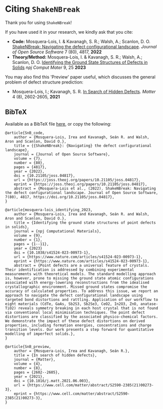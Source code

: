 # Citing `ShakeNBreak`
Thank you for using `ShakeNBreak`! 

If you have used it in your research, we kindly ask that you cite:
- **Code:** Mosquera-Lois, I. & Kavanagh, S. R.; Walsh, A.; Scanlon, D. O. [ShakeNBreak: Navigating the defect configurational landscape](https://doi.org/10.21105/joss.04817). _Journal of Open Source Software_ 7 (80), 4817, **2022**
- **Theory/Method:** Mosquera-Lois, I. & Kavanagh, S. R.; Walsh, A.; Scanlon, D. O. [Identifying the Ground State Structures of Defects in Solids](https://doi.org/10.1038/s41524-023-00973-1) _npj Comput Mater_ 9, 25 **2023**

You may also find this 'Preview' paper useful, which discusses the general problem of defect structure prediction:
- Mosquera-Lois, I.; Kavanagh, S. R. [In Search of Hidden Defects](https://doi.org/10.1016/j.matt.2021.06.003). _Matter_ 4 (8), 2602-2605, **2021**

## BibTeX
Available as a BibTeX file [here](docs/shakenbreak.bib), or copy the following:
```
@article{SnB_code,
    author = {Mosquera-Lois, Irea and Kavanagh, Seán R. and Walsh, Aron and Scanlon, David O.},
	title = {{ShakeNBreak}: {Navigating} the defect configurational landscape},
	journal = {Journal of Open Source Software},
	volume = {7},
	number = {80},
	pages = {4817},
	year = {2022},
	doi = {10.21105/joss.04817},
	url = {https://joss.theoj.org/papers/10.21105/joss.04817},
	eprint = {https://joss.theoj.org/papers/10.21105/joss.04817},
	abstract = {Mosquera-Lois et al., (2022). ShakeNBreak: Navigating the defect configurational landscape. Journal of Open Source Software, 7(80), 4817, https://doi.org/10.21105/joss.04817},	
}

@article{mosquera-lois_identifying_2023,
    author = {Mosquera-Lois, Irea and Kavanagh, Seán R. and Walsh, Aron and Scanlon, David O.},
	title = {Identifying the ground state structures of point defects in solids},
	journal = {npj Computational Materials},
	volume = {9},
	number = {1},
	pages = {1--11},
	year = {2023}
	doi = {10.1038/s41524-023-00973-1},
	url = {https://www.nature.com/articles/s41524-023-00973-1},
	eprint = {https://www.nature.com/articles/s41524-023-00973-1},
	abstract = {Point defects are a universal feature of crystals. Their identification is addressed by combining experimental measurements with theoretical models. The standard modelling approach is, however, prone to missing the ground state atomic configurations associated with energy-lowering reconstructions from the idealised crystallographic environment. Missed ground states compromise the accuracy of calculated properties. To address this issue, we report an approach to navigate the defect configurational landscape using targeted bond distortions and rattling. Application of our workflow to eight materials (CdTe, GaAs, Sb2S3, Sb2Se3, CeO2, In2O3, ZnO, anatase-TiO2) reveals symmetry breaking in each host crystal that is not found via conventional local minimisation techniques. The point defect distortions are classified by the associated physico-chemical factors. We demonstrate the impact of these defect distortions on derived properties, including formation energies, concentrations and charge transition levels. Our work presents a step forward for quantitative modelling of imperfect solids.},
}

@article{SnB_preview,
    author = {Mosquera-Lois, Irea and Kavanagh, Seán R.},
	title = {In search of hidden defects},
	journal = {Matter},
	volume = {4},
	number = {8},
	pages = {2602--2605},
	year = {2021},
	doi = {10.1016/j.matt.2021.06.003},
	url = {https://www.cell.com/matter/abstract/S2590-2385(21)00273-3},
	eprint = {https://www.cell.com/matter/abstract/S2590-2385(21)00273-3},
}

```
